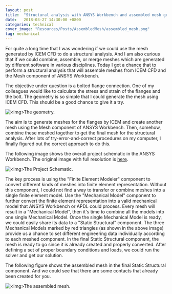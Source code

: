 ```yaml
---
layout: post
title:  "Structural analysis with ANSYS Workbench and assembled mesh generated by ICEM CFD and Mesh component"
date:   2018-03-27 14:30:00 +0800
categories: technical
cover_image: "Resources/Posts/AssembledMesh/assembled_mesh.png"
tag: mechanical
---
```


For quite a long time that I was wondering if we could use the mesh generated by ICEM CFD to do a structural analysis. And I am also curious that if we could combine, assemble, or merge meshes which are generated by different software in various disciplines. Today I got a chance that to perform a structural analysis that will assemble meshes from ICEM CFD and the Mesh component of ANSYS Workbench.

The objective under question is a bolted flange connection. One of my colleagues would like to calculate the stress and strain of the flanges and the bolt. The geometry is so simple that I could generate the mesh using ICEM CFD. This should be a good chance to give it a try.

<p><img src="{{site.baseurl}}/Resources/Posts/AssembledMesh/objective_geometry.png" alt="<img>The geometry."></p>

The aim is to generate meshes for the flanges by ICEM and create another mesh using the Mesh component of ANSYS Workbench. Then, somehow, combine these meshed together to get the final mesh for the structural analysis. After lots of try-error-and-correct procedures on my computer, I finally figured out the correct approach to do this.

The following image shows the overall project schematic in the ANSYS Workbench. The original image with full resolution is [here]({{site.baseurl}}/Resources/Posts/AssembledMesh/project_schematic.png).

<p><img src="{{site.baseurl}}/Resources/Posts/AssembledMesh/project_schematic_with_triangles.png" alt="<img>The Project Schematic."></p>

The key process is using the "Finite Element Modeler" component to convert different kinds of meshes into finite element representation. Without this component, I could not find a way to transfer or combine meshes into a single finite element model. Use the "Mechanical Model" component to further convert the finite element representation into a valid mechanical model that ANSYS Workbench or APDL could process. Every mesh will result in a "Mechanical Model", then it's time to combine all the models into one single Mechanical Model. Once the single Mechanical Model is ready, we could easily share its data to a "Static Structural" component. The three Mechanical Models marked by red triangles (as shown in the above image) provide us a chance to set different engineering data individually according to each meshed component. In the final Static Structural component, the mesh is ready to go since it is already created and properly converted. After defining a set of proper boundary conditions and loads, we could run the solver and get our solution.

The following figure shows the assembled mesh in the final Static Structural component. And we could see that there are some contacts that already been created for you.

<p><img src="{{site.baseurl}}/Resources/Posts/AssembledMesh/assembled_mesh.png" alt="<img>The assembled mesh."></p>
